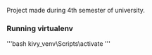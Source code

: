 Project made during 4th semester of university.

### Running virtualenv
'''bash
kivy_venv\Scripts\activate
'''